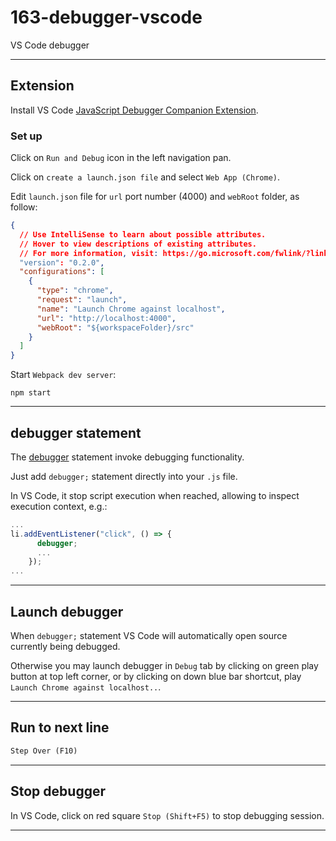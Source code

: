 # 163-debugger-vscode

VS Code debugger

---

## Extension

Install VS Code [JavaScript Debugger Companion Extension](https://marketplace.visualstudio.com/items?itemName=ms-vscode.js-debug-companion).

### Set up

Click on `Run and Debug` icon in the left navigation pan.

Click on `create a launch.json file` and select `Web App (Chrome)`.

Edit `launch.json` file for `url` port number (4000) and `webRoot` folder, as follow:

```json
{
  // Use IntelliSense to learn about possible attributes.
  // Hover to view descriptions of existing attributes.
  // For more information, visit: https://go.microsoft.com/fwlink/?linkid=830387
  "version": "0.2.0",
  "configurations": [
    {
      "type": "chrome",
      "request": "launch",
      "name": "Launch Chrome against localhost",
      "url": "http://localhost:4000",
      "webRoot": "${workspaceFolder}/src"
    }
  ]
}
```

Start `Webpack dev server`:

```console
npm start
```

---

## debugger statement

The [debugger](https://developer.mozilla.org/en-US/docs/Web/JavaScript/Reference/Statements/debugger) statement invoke debugging functionality.

Just add `debugger;` statement directly into your `.js` file.

In VS Code, it stop script execution when reached, allowing to inspect execution context, e.g.:

```js
...
li.addEventListener("click", () => {
      debugger;
      ...
    });
...
```

---

## Launch debugger

When `debugger;` statement VS Code will automatically open source currently being debugged.

Otherwise you may launch debugger in `Debug` tab by clicking on green play button at top left corner, or by clicking on down blue bar shortcut, play `Launch Chrome against localhost..`.

---

## Run to next line

```txt
Step Over (F10)
```

---

## Stop debugger

In VS Code, click on red square `Stop (Shift+F5)` to stop debugging session.

---
